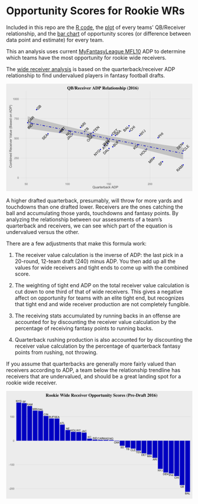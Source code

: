 # Opportunity Scores for Rookie WRs

Included in this repo are the [R code](https://github.com/colekev/Opportunity-Scores-for-Rookie-WRs/blob/master/OS_2016.R), the [plot](https://github.com/colekev/Opportunity-Scores-for-Rookie-WRs/blob/master/qb_rec_adp_2016_2.png) of every teams' QB/Receiver relationship, and the [bar chart](https://github.com/colekev/Opportunity-Scores-for-Rookie-WRs/blob/master/rook_wr_os_2016_3.png) of opportunity scores (or difference between data point and estimate) for every team.

This an analysis uses current [MyFantasyLeague MFL10](http://www54.myfantasyleague.com/2016/public#0) ADP to determine which teams have the most opportunity for rookie wide receivers. 

The [wide receiver analysis](http://rotoviz.com/2016/03/rookie-wide-receivers-fantasy/?hvid=17LjJu) is based on the quarterback/receiver ADP relationship to find undervalued players in fantasy football drafts.

![qb_rec_adp](https://github.com/colekev/Opportunity-Scores-for-Rookie-WRs/blob/master/qb_rec_adp_2016_2.png)

A higher drafted quarterback, presumably, will throw for more yards and touchdowns than one drafted lower. Receivers are the ones catching the ball and accumulating those yards, touchdowns and fantasy points. By analyzing the relationship between our assessments of a team’s quarterback and receivers, we can see which part of the equation is undervalued versus the other.

There are a few adjustments that make this formula work:

1) The receiver value calculation is the inverse of ADP: the last pick in a 20-round, 12-team draft (240) minus ADP. You then add up all the values for wide receivers and tight ends to come up with the combined score.

2) The weighting of tight end ADP on the total receiver value calculation is cut down to one third of that of wide receivers. This gives a negative affect on opportunity for teams with an elite tight end, but recognizes that tight end and wide receiver production are not completely fungible.

3) The receiving stats accumulated by running backs in an offense are accounted for by discounting the receiver value calculation by the percentage of receiving fantasy points to running backs.

4) Quarterback rushing production is also accounted for by discounting the receiver value calculation by the percentage of quarterback fantasy points from rushing, not throwing.

If you assume that quarterbacks are generally more fairly valued than receivers according to ADP, a team below the relationship trendline has receivers that are undervalued, and should be a great landing spot for a rookie wide receiver.

![rookie_wr_os](https://github.com/colekev/Opportunity-Scores-for-Rookie-WRs/blob/master/rook_wr_os_2016_3.png)
